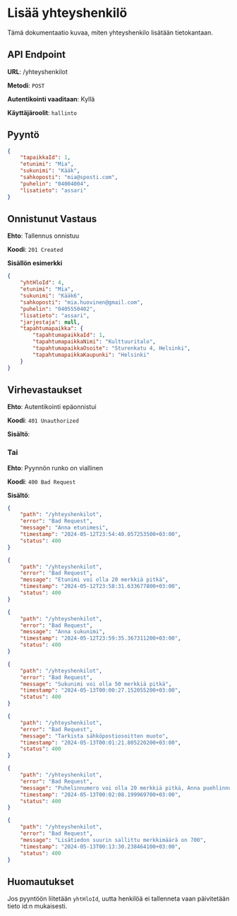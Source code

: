 # Lisää yhteyshenkilö
Tämä dokumentaatio kuvaa, miten yhteyshenkilo lisätään tietokantaan.

## API Endpoint

**URL**: /yhteyshenkilot

**Metodi**: `POST`

**Autentikointi vaaditaan**: Kyllä

**Käyttäjäroolit**: `hallinto`

## Pyyntö

```Json
{   
    "tapaikkaId": 1,
    "etunimi": "Mia",
    "sukunimi": "Kääk",
    "sahkoposti": "mia@sposti.com",
    "puhelin": "04004004",
    "lisatieto": "assari"
}
```

## Onnistunut Vastaus

**Ehto**: Tallennus onnistuu

**Koodi**: `201 Created`

**Sisällön esimerkki**
```json
{
    "yhtHloId": 4,
    "etunimi": "Mia",
    "sukunimi": "Kääk6",
    "sahkoposti": "mia.huovinen@gmail.com",
    "puhelin": "0405550402",
    "lisatieto": "assari",
    "jarjestaja": null,
    "tapahtumapaikka": {
        "tapahtumapaikkaId": 1,
        "tapahtumapaikkaNimi": "Kulttuuritalo",
        "tapahtumapaikkaOsoite": "Sturenkatu 4, Helsinki",
        "tapahtumapaikkaKaupunki": "Helsinki"
    }
}
```

## Virhevastaukset

**Ehto**: Autentikointi epäonnistui

**Koodi**: `401 Unauthorized`

**Sisältö**:

### Tai

**Ehto**: Pyynnön runko on viallinen

**Koodi**: `400 Bad Request`

**Sisältö**:

```json
{
    "path": "/yhteyshenkilot",
    "error": "Bad Request",
    "message": "Anna etunimesi",
    "timestamp": "2024-05-12T23:54:40.057253500+03:00",
    "status": 400
}
```

```json
{
    "path": "/yhteyshenkilot",
    "error": "Bad Request",
    "message": "Etunimi voi olla 20 merkkiä pitkä",
    "timestamp": "2024-05-12T23:58:31.633677800+03:00",
    "status": 400
}
```

```json
{
    "path": "/yhteyshenkilot",
    "error": "Bad Request",
    "message": "Anna sukunimi",
    "timestamp": "2024-05-12T23:59:35.367311200+03:00",
    "status": 400
}
```

```json
{
    "path": "/yhteyshenkilot",
    "error": "Bad Request",
    "message": "Sukunimi voi olla 50 merkkiä pitkä",
    "timestamp": "2024-05-13T00:00:27.152055200+03:00",
    "status": 400
}
```

```json
{
    "path": "/yhteyshenkilot",
    "error": "Bad Request",
    "message": "Tarkista sähköpostiosoitten muoto",
    "timestamp": "2024-05-13T00:01:21.805220200+03:00",
    "status": 400
}
```

```json
{
    "path": "/yhteyshenkilot",
    "error": "Bad Request",
    "message": "Puhelinnumero voi olla 20 merkkiä pitkä, Anna puehlinnumero muodossa +358401234567 tai 0401234567",
    "timestamp": "2024-05-13T00:02:08.199969700+03:00",
    "status": 400
}
```

```json
{
    "path": "/yhteyshenkilot",
    "error": "Bad Request",
    "message": "Lisätiedon suurin sallittu merkkimäärä on 700",
    "timestamp": "2024-05-13T00:13:30.238464100+03:00",
    "status": 400
}
```

## Huomautukset
Jos pyyntöön liitetään `yhtHloId`, uutta henkilöä ei tallenneta vaan päivitetään tieto id:n mukaisesti. 
